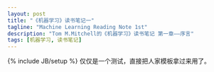 ```yaml
---
layout: post
title: "《机器学习》读书笔记一"
tagline: "Machine Learning Reading Note 1st"
description: "Tom M.Mitchell的《机器学习》读书笔记 第一章——序言"
tags: [机器学习, 读书笔记]
---
```

{% include JB/setup %}
仅仅是一个测试，直接把人家模板拿过来用了。
